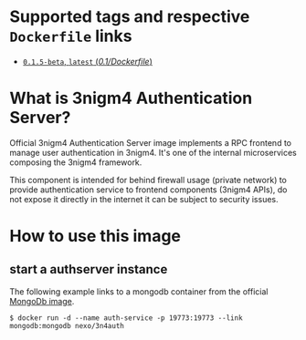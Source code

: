 # Supported tags and respective `Dockerfile` links

-	[`0.1.5-beta`, `latest` (*0.1/Dockerfile*)](https://github.com/nexocrew/docker_3nigm4_authserver/0.1/Dockerfile)

# What is 3nigm4 Authentication Server?
Official 3nigm4 Authentication Server image implements a RPC frontend to manage user authentication in 3nigm4. It's one of the internal microservices composing the 3nigm4 framework.

This component is intended for behind firewall usage (private network) to provide authentication service to frontend components (3nigm4 APIs), do not expose it directly in the internet it can be subject to security issues.

# How to use this image

## start a authserver instance

The following example links to a mongodb container from the official [MongoDb image](https://hub.docker.com/_/mongo/).

```console
$ docker run -d --name auth-service -p 19773:19773 --link mongodb:mongodb nexo/3n4auth
```
